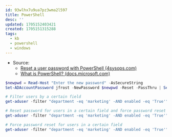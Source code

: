 ```yaml
---
id: 93wlhx7u9ua7pz3wma2l597
title: PowerShell
desc: ''
updated: 1705152403421
created: 1705151315288
tags:
  - kb
  - powershell
  - windows
---
```


* Source:
  * [Reset a user password with PowerShell (4sysops.com)](https://4sysops.com/archives/powershell-password-resets/)
  *  [What is PowerShell? (docs.microsoft.com)](https://docs.microsoft.com/en-us/powershell/scripting/overview?view=powershell-7.1)


```powershell
$newpwd = Read-Host "Enter the new password" -AsSecureString
Set-ADAccountPassword jfrost -NewPassword $newpwd -Reset -PassThru | Set-ADuser -ChangePasswordAtLogon $True
```

```powershell
# Filter users by a certain field
get-aduser -filter "department -eq 'marketing' -AND enabled -eq 'True'"
```
```powershell
# Reset password for users in a certain field and force password reset
get-aduser -filter "department -eq 'marketing' -AND enabled -eq 'True'" | Set-ADAccountPassword -NewPassword $newpwd -Reset -PassThru | Set-ADuser -ChangePasswordAtLogon $True
```
```powershell
# Force password reset for users in a certain field
get-aduser -filter "department -eq 'marketing' -AND enabled -eq 'True'" | Set-ADuser -ChangePasswordAtLogon $True
```
